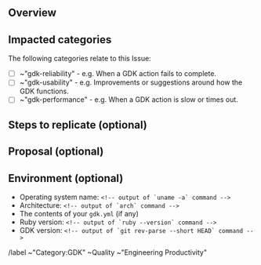 ## Overview

<!-- Details of the issue. Include any console output or screenshots. -->

## Impacted categories

The following categories relate to this Issue:

- [ ] ~"gdk-reliability" - e.g. When a GDK action fails to complete.
- [ ] ~"gdk-usability" - e.g. Improvements or suggestions around how the GDK functions.
- [ ] ~"gdk-performance" - e.g. When a GDK action is slow or times out.

<!-- Please add the selected labels to this Issue, thanks ♥️ -->

## Steps to replicate (optional)

<!-- Clear steps of how to replicate the issue. -->

## Proposal (optional)

<!-- Description of any proposal you might have. -->

## Environment (optional)

- Operating system name: ```<!-- output of `uname -a` command -->```
- Architecture: ```<!-- output of `arch` command -->```
- The contents of your `gdk.yml` (if any)
- Ruby version: ```<!-- output of `ruby --version` command -->```
- GDK version: ```<!-- output of `git rev-parse --short HEAD` command -->```

/label ~"Category:GDK" ~Quality ~"Engineering Productivity"

<!-- template sourced from https://gitlab.com/gitlab-org/gitlab-development-kit/-/blob/main/.gitlab/issue_templates/Default.md -->
